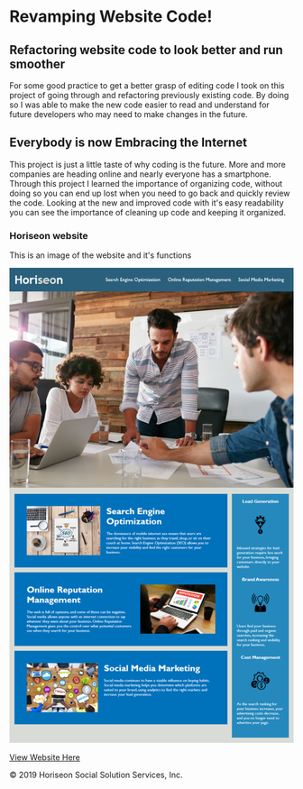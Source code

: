 # Revamping Website Code!

## Refactoring website code to look better and run smoother

For some good practice to get a better grasp of editing code I took on this project of going through and refactoring previously existing code.
By doing so I was able to make the new code easier to read and understand for future developers who may need to make changes in the future.

## Everybody is now Embracing the Internet 

This project is just a little taste of why coding is the future. More and more companies are heading online and nearly everyone has a smartphone.
Through this project I learned the importance of organizing code, without doing so you can end up lost when you need to go back and quickly review the code.
Looking at the new and improved code with it's easy readability you can see the importance of cleaning up code and keeping it organized.

### Horiseon website

This is an image of the website and it's functions

![The Horiseon webpage](./assets/images/demo.png)

[View Website Here](https://mpalfano.github.io/Revamping-website-code//)

© 2019 Horiseon Social Solution Services, Inc.
